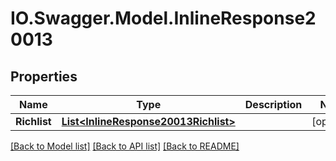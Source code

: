 # IO.Swagger.Model.InlineResponse20013
## Properties

Name | Type | Description | Notes
------------ | ------------- | ------------- | -------------
**Richlist** | [**List&lt;InlineResponse20013Richlist&gt;**](InlineResponse20013Richlist.md) |  | [optional] 

[[Back to Model list]](../README.md#documentation-for-models) [[Back to API list]](../README.md#documentation-for-api-endpoints) [[Back to README]](../README.md)


